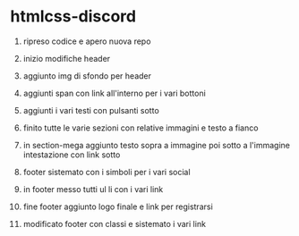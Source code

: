 htmlcss-discord
===


1. ripreso codice e apero nuova repo

2. inizio modifiche header

3. aggiunto img di sfondo per header

4. aggiunti span con link all'interno per i vari bottoni

5. aggiunti i vari testi con pulsanti sotto

6. finito tutte le varie sezioni con relative immagini e testo a fianco

7. in section-mega aggiunto testo sopra a immagine poi sotto a l'immagine intestazione con link sotto

8. footer sistemato con i simboli per i vari social

9. in footer messo tutti ul li con i vari link

10. fine footer aggiunto logo finale e link per registrarsi

11. modificato footer con classi e sistemato i vari link